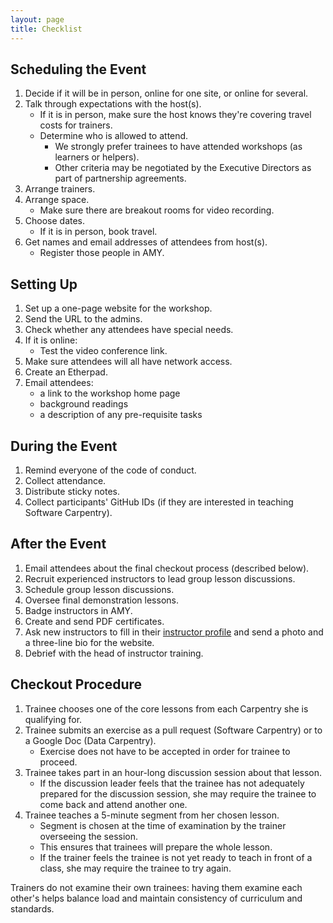 ```yaml
---
layout: page
title: Checklist
---
```

## Scheduling the Event

1.  Decide if it will be in person, online for one site, or online for several.
1.  Talk through expectations with the host(s).
    *   If it is in person, make sure the host knows they're covering travel costs for trainers.
    *   Determine who is allowed to attend.
        *   We strongly prefer trainees to have attended workshops (as learners or helpers).
        *   Other criteria may be negotiated by the Executive Directors as part of partnership agreements.
1.  Arrange trainers.
1.  Arrange space.
    *   Make sure there are breakout rooms for video recording.
1.  Choose dates.
    *   If it is in person, book travel.
1.  Get names and email addresses of attendees from host(s).
    *   Register those people in AMY.

## Setting Up

1.  Set up a one-page website for the workshop.
1.  Send the URL to the admins.
1.  Check whether any attendees have special needs.
1.  If it is online:
    *   Test the video conference link.
1.  Make sure attendees will all have network access.
1.  Create an Etherpad.
1.  Email attendees:
    *   a link to the workshop home page
    *   background readings
    *   a description of any pre-requisite tasks

## During the Event

1.  Remind everyone of the code of conduct.
1.  Collect attendance.
1.  Distribute sticky notes.
1.  Collect participants' GitHub IDs (if they are interested in teaching Software Carpentry).

## After the Event

1.  Email attendees about the final checkout process (described below).
1.  Recruit experienced instructors to lead group lesson discussions.
1.  Schedule group lesson discussions.
1.  Oversee final demonstration lessons.
1.  Badge instructors in AMY.
1.  Create and send PDF certificates.
1.  Ask new instructors to fill in their [instructor profile][profile]
    and send a photo and a three-line bio for the website.
1.  Debrief with the head of instructor training.

## Checkout Procedure

1.  Trainee chooses one of the core lessons from each Carpentry she is qualifying for.
1.  Trainee submits an exercise as a pull request (Software Carpentry) or to a Google Doc (Data Carpentry).
    *   Exercise does not have to be accepted in order for trainee to proceed.
1.  Trainee takes part in an hour-long discussion session about that lesson.
    *   If the discussion leader feels that the trainee has not adequately prepared for the discussion session,
        she may require the trainee to come back and attend another one.
1.  Trainee teaches a 5-minute segment from her chosen lesson.
    *   Segment is chosen at the time of examination by the trainer overseeing the session.
    *   This ensures that trainees will prepare the whole lesson.
    *   If the trainer feels the trainee is not yet ready to teach in front of a class,
        she may require the trainee to try again.

Trainers do not examine their own trainees:
having them examine each other's helps balance load
and maintain consistency of curriculum and standards.

[profile]: https://amy.software-carpentry.org/workshops/update_profile/
